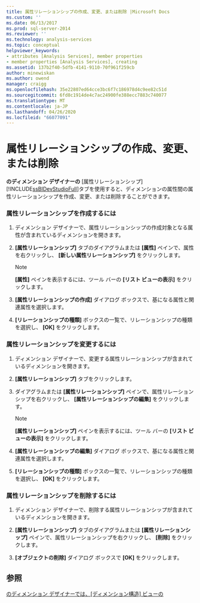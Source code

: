 ```yaml
---
title: 属性リレーションシップの作成、変更、または削除 |Microsoft Docs
ms.custom: ''
ms.date: 06/13/2017
ms.prod: sql-server-2014
ms.reviewer: ''
ms.technology: analysis-services
ms.topic: conceptual
helpviewer_keywords:
- attributes [Analysis Services], member properties
- member properties [Analysis Services], creating
ms.assetid: 137b2f40-5dfb-4141-9110-70f961f259cb
author: minewiskan
ms.author: owend
manager: craigg
ms.openlocfilehash: 35e22807ed64cce3bc6f7c186978d4c9ee82c51d
ms.sourcegitcommit: 6fd8c1914de4c7ac24900fe388ecc7883c740077
ms.translationtype: MT
ms.contentlocale: ja-JP
ms.lasthandoff: 04/26/2020
ms.locfileid: "66077091"
---
```

# <a name="create-modify-or-delete-an-attribute-relationship"></a>属性リレーションシップの作成、変更、または削除
  **のディメンション デザイナーの** [属性リレーションシップ] [!INCLUDE[ssBIDevStudioFull](../../includes/ssbidevstudiofull-md.md)]タブを使用すると、ディメンションの属性間の属性リレーションシップを作成、変更、または削除することができます。  
  
### <a name="to-create-an-attribute-relationship"></a>属性リレーションシップを作成するには  
  
1.  ディメンション デザイナーで、属性リレーションシップの作成対象となる属性が含まれているディメンションを開きます。  
  
2.  **[属性リレーションシップ]** タブのダイアグラムまたは **[属性]** ペインで、属性を右クリックし、 **[新しい属性リレーションシップ]** をクリックします。  
  
    > [!NOTE]  
    >  **[属性]** ペインを表示するには、ツール バーの **[リスト ビューの表示]** をクリックします。  
  
3.  **[属性リレーションシップの作成]** ダイアログ ボックスで、基になる属性と関連属性を選択します。  
  
4.  **[リレーションシップの種類]** ボックスの一覧で、リレーションシップの種類を選択し、 **[OK]** をクリックします。  
  
### <a name="to-modify-an-attribute-relationship"></a>属性リレーションシップを変更するには  
  
1.  ディメンション デザイナーで、変更する属性リレーションシップが含まれているディメンションを開きます。  
  
2.  **[属性リレーションシップ]** タブをクリックします。  
  
3.  ダイアグラムまたは **[属性リレーションシップ]** ペインで、属性リレーションシップを右クリックし、 **[属性リレーションシップの編集]** をクリックします。  
  
    > [!NOTE]  
    >  **[属性リレーションシップ]** ペインを表示するには、ツール バーの **[リスト ビューの表示]** をクリックします。  
  
4.  **[属性リレーションシップの編集]** ダイアログ ボックスで、基になる属性と関連属性を選択します。  
  
5.  **[リレーションシップの種類]** ボックスの一覧で、リレーションシップの種類を選択し、 **[OK]** をクリックします。  
  
### <a name="to-delete-an-attribute-relationship"></a>属性リレーションシップを削除するには  
  
1.  ディメンション デザイナーで、削除する属性リレーションシップが含まれているディメンションを開きます。  
  
2.  **[属性リレーションシップ]** タブのダイアグラムまたは **[属性リレーションシップ]** ペインで、属性リレーションシップを右クリックし、 **[削除]** をクリックします。  
  
3.  **[オブジェクトの削除]** ダイアログ ボックスで **[OK]** をクリックします。  
  
## <a name="see-also"></a>参照  
 [のディメンション デザイナーでは、[ディメンション構造] ビューの](../multidimensional-models-olap-logical-dimension-objects/attribute-relationships.md)  
  
  
